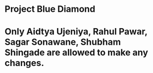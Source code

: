 # Project Blue Diamond
# Only Aidtya Ujeniya, Rahul Pawar, Sagar Sonawane, Shubham Shingade are allowed to make any changes.
